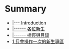 # Summary

* [\|--- Introduction](README.md)
* [\|------ 各位新生](01-to-ge-wei-xin-sheng.md)
* [\|------ 捷徑與目錄](chapter1.md)
* [1 只會操作一次的新生專區](1-zhi-hui-cao-zuo-yi-ci-de-xin-sheng-zhuan-qu.md)

